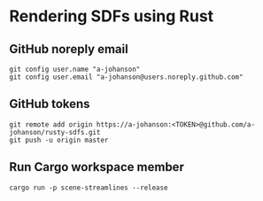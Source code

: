 # Rendering SDFs using Rust

## GitHub noreply email
```
git config user.name "a-johanson"
git config user.email "a-johanson@users.noreply.github.com"
```

## GitHub tokens
```
git remote add origin https://a-johanson:<TOKEN>@github.com/a-johanson/rusty-sdfs.git
git push -u origin master
```

## Run Cargo workspace member
```
cargo run -p scene-streamlines --release
```

